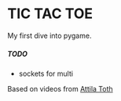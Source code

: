 TIC TAC TOE
====

My first dive into pygame.

##### TODO

- sockets for multi

Based on videos from [Attila Toth](https://www.youtube.com/channel/UC4L3JyeL7TXQM1f3yD6iVQQ/featured)
